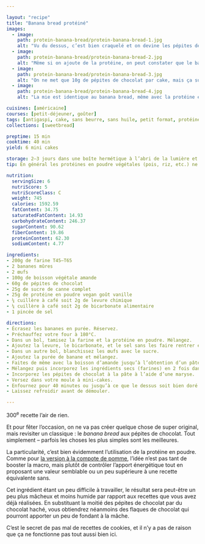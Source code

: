 ```yaml
---

layout: "recipe"
title: "Banana bread protéiné"
images:
  - image:
    path: protein-banana-bread/protein-banana-bread-1.jpg
    alt: "Vu du dessus, c’est bien craquelé et on devine les pépites de chocolat. La mie est bien floconneuse mais un petit peu moins humide puisque les pépites de chocolat sont conçues pour ne pas fondre à la cuisson."
  - image:
    path: protein-banana-bread/protein-banana-bread-2.jpg
    alt: "Même si on ajoute de la protéine, on peut constater que le banana bread présente une belle bosse bien gonflée, avec un dessus doré à souhait."
  - image:
    path: protein-banana-bread/protein-banana-bread-3.jpg
    alt: "On ne met que 10g de pépites de chocolat par cake, mais ça suffit amplement. À chaque bouchée on a largement ce qu’il faut pour se régaler, et la mie autour apporte du mâcheux."
  - image:
    path: protein-banana-bread/protein-banana-bread-4.jpg
    alt: "La mie est identique au banana bread, même avec la protéine en poudre mais c’est un peu plus sec. Avec des hachures de chocolat normal, on pourrait obtenir un résultat plus intéressant en bouche, les pépites de chocolat restant des morceaux solides."

cuisines: [américaine]
courses: [petit-déjeuner, goûter]
tags: [antigaspi, cake, sans beurre, sans huile, petit format, protéiné]
collections: [sweetbread]

preptime: 15 min
cooktime: 40 min
yield: 6 mini cakes

storage: 2–3 jours dans une boîte hermétique à l’abri de la lumière et de la chaleur. 5 jours au frigo. 2 mois au congélateur.
tip: En général les protéines en poudre végétales (pois, riz, etc.) ne posent pas trop de problème pour la cuisson. Pour les autres, ça va dépendre du type et de la composition et il faudra peut-être expérimenter un peu en cuisine. Mieux vaut choisir une protéine sans édulcorant ni additif dans tous les cas. 

nutrition:
  servingSize: 6
  nutriScore: 5
  nutriScoreClass: C
  weight: 745
  calories: 1592.59
  fatContent: 34.75
  saturatedFatContent: 14.93
  carbohydrateContent: 246.37
  sugarContent: 90.62
  fiberContent: 19.86
  proteinContent: 62.30
  sodiumContent: 4.77

ingredients:
- 200g de farine T45–T65
- 2 bananes mûres
- 2 œufs
- 100g de boisson végétale amande
- 60g de pépites de chocolat
- 25g de sucre de canne complet
- 25g de protéine en poudre vegan goût vanille
- ¼ cuillère à café soit 2g de levure chimique
- ¼ cuillère à café soit 2g de bicarbonate alimentaire
- 1 pincée de sel

directions:
- Écrasez les bananes en purée. Réservez.
- Préchauffez votre four à 180°C.
- Dans un bol, tamisez la farine et la protéine en poudre. Mélangez.
- Ajoutez la levure, le bicarbonate, et le sel sans les faire rentrer en contact. Réservez. 
- Dans un autre bol, blanchissez les œufs avec le sucre. 
- Ajoutez la purée de banane et mélangez.
- Faites de même avec la boisson d’amande jusqu’à l’obtention d’un pâte bien homogène.
- Mélangez puis incorporez les ingrédients secs (farines) en 2 fois dans le bol des ingrédients humides à l’aide d’une maryse.
- Incorporez les pépites de chocolat à la pâte à l’aide d’une maryse.
- Versez dans votre moule à mini-cakes.
- Enfournez pour 40 minutes ou jusqu’à ce que le dessus soit bien doré et que la pointe d’un couteau ressorte légèrement humide.
- Laissez refroidir avant de démouler.

---
```


300<sup>e</sup> recette l’air de rien.

Et pour fêter l’occasion, on ne va pas créer quelque chose de super original, mais revisiter un classique&nbsp;: le <i lang="en">banana bread</i> aux pépites de chocolat. Tout simplement – parfois les choses les plus simples sont les meilleures.

La particularité, c’est bien évidemment l’utilisation de la protéine en poudre. Comme pour [la version à la compote de pomme](protein-bread.html), l’idée n’est pas tant de booster la macro, mais plutôt de contrôler l’apport énergétique tout en proposant une valeur semblable ou un peu supérieure à une recette équivalente sans.

Cet ingrédient étant un peu difficile à travailler, le résultat sera peut-être un peu plus mâcheux et moins humide par rapport aux recettes que vous avez déjà réalisées. En substituant la moitié des pépites de chocolat par du chocolat haché, vous obtiendrez néanmoins des flaques de chocolat qui pourront apporter un peu de fondant à la mâche.

C’est le secret de pas mal de recettes de cookies, et il n’y a pas de raison que ça ne fonctionne pas tout aussi bien ici.